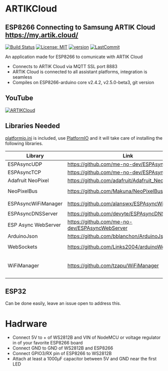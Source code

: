 # ARTIKCloud

## ESP8266 Connecting to Samsung ARTIK Cloud https://my.artik.cloud/

[![Build Status](https://travis-ci.com/debsahu/ARTIKCloud.svg?branch=master)](https://travis-ci.com/debsahu/ARTIKCloud) [![License: MIT](https://img.shields.io/github/license/debsahu/ARTIKCloud.svg)](https://opensource.org/licenses/MIT) [![version](https://img.shields.io/github/release/debsahu/ARTIKCloud.svg)](https://github.com/debsahu/ARTIKCloud/releases/tag/1.0.0) [![LastCommit](https://img.shields.io/github/last-commit/debsahu/ARTIKCloud.svg?style=social)](https://github.com/debsahu/ARTIKCloud/commits/master)

An application made for ESP8266 to comunicate with ARTIK Cloud
- Connects to ARTIK Cloud via MQTT SSL port 8883
- ARTIK Cloud is connected to all assistant platforms, integration is seamless
- Compiles on ESP8266-arduino core v2.4.2, v2.5.0-beta3, git version

## YouTube

[![ARTIKCloud](https://img.youtube.com/vi/xxxxxxxx/0.jpg)](https://www.youtube.com/watch?v=xxxxxxxx)


## Libraries Needed

[platformio.ini](https://github.com/debsahu/ARTIKCloud/blob/master/platformio.ini) is included, use [PlatformIO](https://platformio.org/platformio-ide) and it will take care of installing the following libraries.

| Library                   | Link                                                       |                                            |
|---------------------------|------------------------------------------------------------|--------------------------------------------|
|ESPAsyncUDP                |https://github.com/me-no-dev/ESPAsyncUDP                    |                                            |
|ESPAsyncTCP                |https://github.com/me-no-dev/ESPAsyncTCP                    |                                            |
|Adafruit NeoPixel          |https://github.com/adafruit/Adafruit_NeoPixel               |                                            |
|NeoPixelBus                |https://github.com/Makuna/NeoPixelBus                       | optional: `#define USE_NEOPIXELBUS`        |
|ESPAsyncWiFiManager        |https://github.com/alanswx/ESPAsyncWiFiManager              | `#define USE_WIFIMANAGER`                  |
|ESPAsyncDNSServer          |https://github.com/devyte/ESPAsyncDNSServer                 |                                            |
|ESP Async WebServer        |https://github.com/me-no-dev/ESPAsyncWebServer              | `#define USE_ASYNC_WEBSERVER`               |
|ArduinoJson                |https://github.com/bblanchon/ArduinoJson                    |                                            |
|WebSockets                 |https://github.com/Links2004/arduinoWebSockets              | optional: `//#define USE_ASYNC_WEBSERVER`   |
|WiFiManager                |https://github.com/tzapu/WiFiManager                        | optional: `//#define USE_ASYNC_WEBSERVER` & `#define USE_WIFIMANAGER` |

## ESP32

Can be done easily, leave an issue open to address this.

# Hadrware

- Connect 5V to + of WS2812B and VIN of NodeMCU or voltage regulator in of your favorite ESP8266 board
- Connect GND to GND of WS2812B and ESP8266
- Connect GPIO3/RX pin of ESP8266 to WS2812B
- Attach at least a 1000μF capacitor between 5V and GND near the first LED
